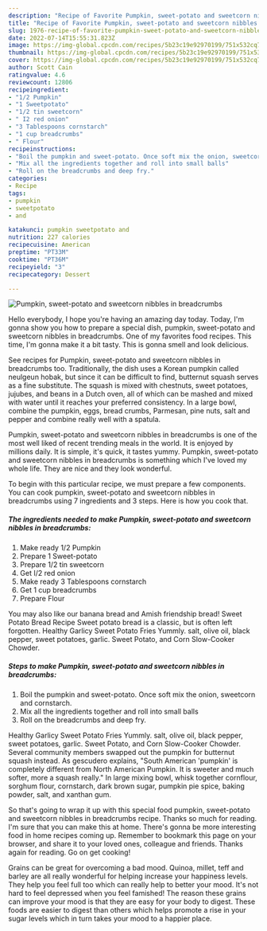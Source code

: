 ```yaml
---
description: "Recipe of Favorite Pumpkin, sweet-potato and sweetcorn nibbles in breadcrumbs"
title: "Recipe of Favorite Pumpkin, sweet-potato and sweetcorn nibbles in breadcrumbs"
slug: 1976-recipe-of-favorite-pumpkin-sweet-potato-and-sweetcorn-nibbles-in-breadcrumbs
date: 2022-07-14T15:55:31.823Z
image: https://img-global.cpcdn.com/recipes/5b23c19e92970199/751x532cq70/pumpkin-sweet-potato-and-sweetcorn-nibbles-in-breadcrumbs-recipe-main-photo.jpg
thumbnail: https://img-global.cpcdn.com/recipes/5b23c19e92970199/751x532cq70/pumpkin-sweet-potato-and-sweetcorn-nibbles-in-breadcrumbs-recipe-main-photo.jpg
cover: https://img-global.cpcdn.com/recipes/5b23c19e92970199/751x532cq70/pumpkin-sweet-potato-and-sweetcorn-nibbles-in-breadcrumbs-recipe-main-photo.jpg
author: Scott Cain
ratingvalue: 4.6
reviewcount: 12806
recipeingredient:
- "1/2 Pumpkin"
- "1 Sweetpotato"
- "1/2 tin sweetcorn"
- " I2 red onion"
- "3 Tablespoons cornstarch"
- "1 cup breadcrumbs"
- " Flour"
recipeinstructions:
- "Boil the pumpkin and sweet-potato. Once soft mix the onion, sweetcorn and cornstarch."
- "Mix all the ingredients together and roll into small balls"
- "Roll on the breadcrumbs and deep fry."
categories:
- Recipe
tags:
- pumpkin
- sweetpotato
- and

katakunci: pumpkin sweetpotato and 
nutrition: 227 calories
recipecuisine: American
preptime: "PT33M"
cooktime: "PT36M"
recipeyield: "3"
recipecategory: Dessert

---
```



![Pumpkin, sweet-potato and sweetcorn nibbles in breadcrumbs](https://img-global.cpcdn.com/recipes/5b23c19e92970199/751x532cq70/pumpkin-sweet-potato-and-sweetcorn-nibbles-in-breadcrumbs-recipe-main-photo.jpg)

Hello everybody, I hope you're having an amazing day today. Today, I'm gonna show you how to prepare a special dish, pumpkin, sweet-potato and sweetcorn nibbles in breadcrumbs. One of my favorites food recipes. This time, I'm gonna make it a bit tasty. This is gonna smell and look delicious.

See recipes for Pumpkin, sweet-potato and sweetcorn nibbles in breadcrumbs too. Traditionally, the dish uses a Korean pumpkin called neulgeun hobak, but since it can be difficult to find, butternut squash serves as a fine substitute. The squash is mixed with chestnuts, sweet potatoes, jujubes, and beans in a Dutch oven, all of which can be mashed and mixed with water until it reaches your preferred consistency. In a large bowl, combine the pumpkin, eggs, bread crumbs, Parmesan, pine nuts, salt and pepper and combine really well with a spatula.

Pumpkin, sweet-potato and sweetcorn nibbles in breadcrumbs is one of the most well liked of recent trending meals in the world. It is enjoyed by millions daily. It is simple, it's quick, it tastes yummy. Pumpkin, sweet-potato and sweetcorn nibbles in breadcrumbs is something which I've loved my whole life. They are nice and they look wonderful.


To begin with this particular recipe, we must prepare a few components. You can cook pumpkin, sweet-potato and sweetcorn nibbles in breadcrumbs using 7 ingredients and 3 steps. Here is how you cook that.

<!--inarticleads1-->

##### The ingredients needed to make Pumpkin, sweet-potato and sweetcorn nibbles in breadcrumbs:

1. Make ready 1/2 Pumpkin
1. Prepare 1 Sweet-potato
1. Prepare 1/2 tin sweetcorn
1. Get  I/2 red onion
1. Make ready 3 Tablespoons cornstarch
1. Get 1 cup breadcrumbs
1. Prepare  Flour


You may also like our banana bread and Amish friendship bread! Sweet Potato Bread Recipe Sweet potato bread is a classic, but is often left forgotten. Healthy Garlicy Sweet Potato Fries Yummly. salt, olive oil, black pepper, sweet potatoes, garlic. Sweet Potato, and Corn Slow-Cooker Chowder. 

<!--inarticleads2-->

##### Steps to make Pumpkin, sweet-potato and sweetcorn nibbles in breadcrumbs:

1. Boil the pumpkin and sweet-potato. Once soft mix the onion, sweetcorn and cornstarch.
1. Mix all the ingredients together and roll into small balls
1. Roll on the breadcrumbs and deep fry.


Healthy Garlicy Sweet Potato Fries Yummly. salt, olive oil, black pepper, sweet potatoes, garlic. Sweet Potato, and Corn Slow-Cooker Chowder. Several community members swapped out the pumpkin for butternut squash instead. As gescudero explains, &#34;South American &#39;pumpkin&#39; is completely different from North American Pumpkin. It is sweeter and much softer, more a squash really.&#34; In large mixing bowl, whisk together cornflour, sorghum flour, cornstarch, dark brown sugar, pumpkin pie spice, baking powder, salt, and xanthan gum. 

So that's going to wrap it up with this special food pumpkin, sweet-potato and sweetcorn nibbles in breadcrumbs recipe. Thanks so much for reading. I'm sure that you can make this at home. There's gonna be more interesting food in home recipes coming up. Remember to bookmark this page on your browser, and share it to your loved ones, colleague and friends. Thanks again for reading. Go on get cooking!

Grains can be great for overcoming a bad mood. Quinoa, millet, teff and barley are all really wonderful for helping increase your happiness levels. They help you feel full too which can really help to better your mood. It's not hard to feel depressed when you feel famished! The reason these grains can improve your mood is that they are easy for your body to digest. These foods are easier to digest than others which helps promote a rise in your sugar levels which in turn takes your mood to a happier place.

